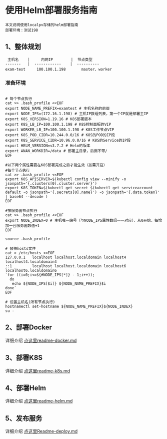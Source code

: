 
# 使用Helm部署服务指南

    本文说明使用localpv存储的helm部署指南
    部署环境：测试198

## 1、整体规划

     主机名    |     内网IP        |  节点类型
    -------   |  ------------    |  ----------
    exam-test     100.100.1.198       master、worker

### 准备环境

```shell script

# 每个节点执行
cat >> .bash_profile <<EOF
export NODE_NAME_PREFIX=examtest # 主机名称的前缀
export NODE_IPS=(172.16.1.198) # 主机IP数组列表，第一个IP就是部署主IP
export K8S_VERSION=1.19.16 # K8S部署版本
export K8S_LB_IP=100.100.1.198 # K8S控制面板的VIP
export WORKER_LB_IP=100.100.1.198 # K8S工作节点VIP
export K8S_POD_CIDR=10.244.0.0/16 # K8S的POD的IP段
export K8S_SERVICE_CIDR=10.96.0.0/16 # K8S的Service的IP段
export HELM_VERSION=v3.7.2 # Helm的版本
export ANAN_WORKDIR=/data # 部署主目录，后面不带/
EOF

#以下两个属性需要在K8S部署完成之后才能生效（按需开启）
#每个节点执行
cat >> .bash_profile <<EOF
export K8S_APISERVER=$(kubectl config view --minify -o jsonpath='{.clusters[0].cluster.server}')
export K8S_TOKEN=$(kubectl get secret $(kubectl get serviceaccount default -o jsonpath='{.secrets[0].name}') -o jsonpath='{.data.token}' | base64 --decode )
EOF

#按服务器节点执行
cat >> .bash_profile <<EOF
export NODE_INDEX=0 # 主机唯一编号（与NODE_IPS属性数组一一对应），从0开始，每增加一台服务器数值+1
EOF

source .bash_profile

# 替换hosts文件
cat > /etc/hosts <<EOF
127.0.0.1   localhost localhost.localdomain localhost4 localhost4.localdomain4
::1         localhost localhost.localdomain localhost6 localhost6.localdomain6
`for ((i=0;i<=${#NODE_IPS[*]} - 1;i++));
  do
   echo ${NODE_IPS[$i]} ${NODE_NAME_PREFIX}$i
done`
EOF

# 设置主机名(所有节点执行)
hostnamectl set-hostname ${NODE_NAME_PREFIX}${NODE_INDEX}
su -

```
## 2、部署Docker

详细介绍 [点这里readme-docker.md](../docker/readme-docker.md)

## 3、部署K8S

详细介绍 [点这里readme-k8s.md](../k8s/readme-k8s.md)

## 4、部署Helm

详细介绍 [点这里readme-helm.md](Readme-helm.md)

## 5、发布服务

详细介绍 [点这里Readme-deploy.md](Readme-deploy.md)
